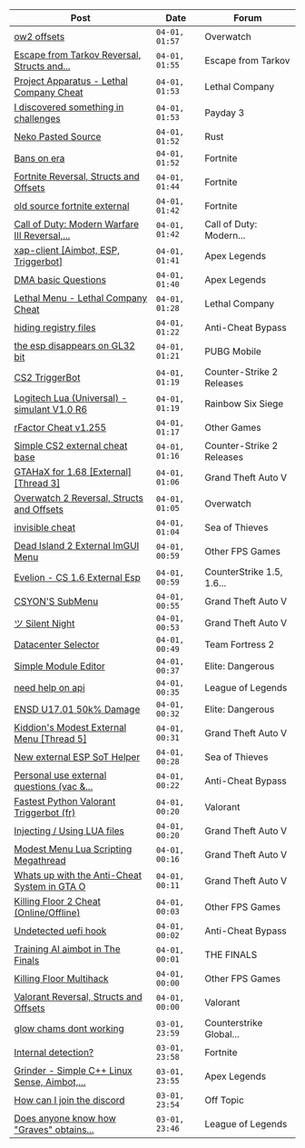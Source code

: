 |Post|Date|Forum|
|----|----|-----|
|[ow2 offsets](https://www.unknowncheats.me/forum/overwatch/617403-ow2-offsets.html)|`04-01, 01:57`|Overwatch|
|[Escape from Tarkov Reversal, Structs and...](https://www.unknowncheats.me/forum/escape-from-tarkov/226519-escape-tarkov-reversal-structs-offsets.html)|`04-01, 01:55`|Escape from Tarkov|
|[Project Apparatus - Lethal Company Cheat](https://www.unknowncheats.me/forum/lethal-company/616587-project-apparatus-lethal-company-cheat.html)|`04-01, 01:53`|Lethal Company|
|[I discovered something in challenges](https://www.unknowncheats.me/forum/payday-3-a/617882-discovered-challenges.html)|`04-01, 01:53`|Payday 3|
|[Neko Pasted Source](https://www.unknowncheats.me/forum/rust/614728-neko-pasted-source.html)|`04-01, 01:52`|Rust|
|[Bans on era](https://www.unknowncheats.me/forum/fortnite/617848-bans-era.html)|`04-01, 01:52`|Fortnite|
|[Fortnite Reversal, Structs and Offsets](https://www.unknowncheats.me/forum/fortnite/235061-fortnite-reversal-structs-offsets.html)|`04-01, 01:44`|Fortnite|
|[old source fortnite external](https://www.unknowncheats.me/forum/fortnite/617619-source-fortnite-external.html)|`04-01, 01:42`|Fortnite|
|[Call of Duty: Modern Warfare III Reversal,...](https://www.unknowncheats.me/forum/call-of-duty-modern-warfare-iii/605287-call-duty-modern-warfare-iii-reversal-structs-offsets.html)|`04-01, 01:42`|Call of Duty: Modern...|
|[xap-client \[Aimbot, ESP, Triggerbot\]](https://www.unknowncheats.me/forum/apex-legends/606842-xap-client-aimbot-esp-triggerbot.html)|`04-01, 01:41`|Apex Legends|
|[DMA basic Questions](https://www.unknowncheats.me/forum/apex-legends/616882-dma-basic-questions.html)|`04-01, 01:40`|Apex Legends|
|[Lethal Menu - Lethal Company Cheat](https://www.unknowncheats.me/forum/lethal-company/615575-lethal-menu-lethal-company-cheat.html)|`04-01, 01:28`|Lethal Company|
|[hiding registry files](https://www.unknowncheats.me/forum/anti-cheat-bypass/617878-hiding-registry-files.html)|`04-01, 01:22`|Anti-Cheat Bypass|
|[the esp disappears on GL32 bit](https://www.unknowncheats.me/forum/pubg-mobile/617876-esp-disappears-gl32-bit.html)|`04-01, 01:21`|PUBG Mobile|
|[CS2 TriggerBot](https://www.unknowncheats.me/forum/counter-strike-2-releases/608507-cs2-triggerbot.html)|`04-01, 01:19`|Counter-Strike 2 Releases|
|[Logitech Lua (Universal) -simulant V1.0 R6](https://www.unknowncheats.me/forum/rainbow-six-siege/601250-logitech-lua-universal-simulant-v1-0-r6.html)|`04-01, 01:19`|Rainbow Six Siege|
|[rFactor Cheat v1.255](https://www.unknowncheats.me/forum/other-games/341763-rfactor-cheat-v1-255-a.html)|`04-01, 01:17`|Other Games|
|[Simple CS2 external cheat base](https://www.unknowncheats.me/forum/counter-strike-2-releases/605778-simple-cs2-external-cheat-base.html)|`04-01, 01:16`|Counter-Strike 2 Releases|
|[GTAHaX for 1.68 \[External\] \[Thread 3\]](https://www.unknowncheats.me/forum/grand-theft-auto-v/461672-gtahax-1-68-external-thread-3-a.html)|`04-01, 01:06`|Grand Theft Auto V|
|[Overwatch 2 Reversal, Structs and Offsets](https://www.unknowncheats.me/forum/overwatch/516727-overwatch-2-reversal-structs-offsets.html)|`04-01, 01:05`|Overwatch|
|[invisible cheat](https://www.unknowncheats.me/forum/sea-of-thieves/617733-invisible-cheat.html)|`04-01, 01:04`|Sea of Thieves|
|[Dead Island 2 External ImGUI Menu](https://www.unknowncheats.me/forum/other-fps-games/617871-dead-island-2-external-imgui-menu.html)|`04-01, 00:59`|Other FPS Games|
|[Evelion - CS 1.6 External Esp](https://www.unknowncheats.me/forum/counterstrike-1-5-1-6-and-mods/613583-evelion-cs-1-6-external-esp.html)|`04-01, 00:59`|CounterStrike 1.5, 1.6...|
|[CSYON'S SubMenu](https://www.unknowncheats.me/forum/grand-theft-auto-v/566819-csyons-submenu.html)|`04-01, 00:55`|Grand Theft Auto V|
|[ツ Silent Night](https://www.unknowncheats.me/forum/grand-theft-auto-v/604599-silent-night.html)|`04-01, 00:53`|Grand Theft Auto V|
|[Datacenter Selector](https://www.unknowncheats.me/forum/team-fortress-2-a/617679-datacenter-selector.html)|`04-01, 00:49`|Team Fortress 2|
|[Simple Module Editor](https://www.unknowncheats.me/forum/elite-dangerous/573662-simple-module-editor.html)|`04-01, 00:37`|Elite: Dangerous|
|[need help on api](https://www.unknowncheats.me/forum/league-of-legends/617787-help-api.html)|`04-01, 00:35`|League of Legends|
|[ENSD U17.01 50k% Damage](https://www.unknowncheats.me/forum/elite-dangerous/615946-ensd-u17-01-50k-damage.html)|`04-01, 00:32`|Elite: Dangerous|
|[Kiddion's Modest External Menu \[Thread 5\]](https://www.unknowncheats.me/forum/grand-theft-auto-v/576854-kiddions-modest-external-menu-thread-5-a.html)|`04-01, 00:31`|Grand Theft Auto V|
|[New external ESP SoT Helper](https://www.unknowncheats.me/forum/sea-of-thieves/581265-external-esp-sot-helper.html)|`04-01, 00:28`|Sea of Thieves|
|[Personal use external questions (vac &...](https://www.unknowncheats.me/forum/anti-cheat-bypass/617680-personal-external-questions-vac-ricochet.html)|`04-01, 00:22`|Anti-Cheat Bypass|
|[Fastest Python Valorant Triggerbot (fr)](https://www.unknowncheats.me/forum/valorant/612762-fastest-python-valorant-triggerbot-fr.html)|`04-01, 00:20`|Valorant|
|[Injecting / Using LUA files](https://www.unknowncheats.me/forum/grand-theft-auto-v/617823-injecting-using-lua-files.html)|`04-01, 00:20`|Grand Theft Auto V|
|[Modest Menu Lua Scripting Megathread](https://www.unknowncheats.me/forum/grand-theft-auto-v/463868-modest-menu-lua-scripting-megathread.html)|`04-01, 00:16`|Grand Theft Auto V|
|[Whats up with the Anti-Cheat System in GTA O](https://www.unknowncheats.me/forum/grand-theft-auto-v/617669-whats-anti-cheat-system-gta.html)|`04-01, 00:11`|Grand Theft Auto V|
|[Killing Floor 2 Cheat (Online/Offline)](https://www.unknowncheats.me/forum/other-fps-games/616131-killing-floor-2-cheat-online-offline.html)|`04-01, 00:03`|Other FPS Games|
|[Undetected uefi hook](https://www.unknowncheats.me/forum/anti-cheat-bypass/616701-undetected-uefi-hook.html)|`04-01, 00:02`|Anti-Cheat Bypass|
|[Training AI aimbot in The Finals](https://www.unknowncheats.me/forum/the-finals/616898-training-ai-aimbot-finals.html)|`04-01, 00:01`|THE FINALS|
|[Killing Floor Multihack](https://www.unknowncheats.me/forum/other-fps-games/226796-killing-floor-multihack.html)|`04-01, 00:00`|Other FPS Games|
|[Valorant Reversal, Structs and Offsets](https://www.unknowncheats.me/forum/valorant/385792-valorant-reversal-structs-offsets.html)|`04-01, 00:00`|Valorant|
|[glow chams dont working](https://www.unknowncheats.me/forum/counterstrike-global-offensive/617867-glow-chams-dont.html)|`03-01, 23:59`|Counterstrike Global...|
|[Internal detection?](https://www.unknowncheats.me/forum/fortnite/617834-internal-detection.html)|`03-01, 23:58`|Fortnite|
|[Grinder - Simple C++ Linux Sense, Aimbot,...](https://www.unknowncheats.me/forum/apex-legends/605888-grinder-simple-linux-sense-aimbot-triggerbot.html)|`03-01, 23:55`|Apex Legends|
|[How can I join the discord](https://www.unknowncheats.me/forum/off-topic/293336-join-discord.html)|`03-01, 23:54`|Off Topic|
|[Does anyone know how "Graves" obtains...](https://www.unknowncheats.me/forum/league-of-legends/617796-graves-obtains-attackdelay.html)|`03-01, 23:46`|League of Legends|
